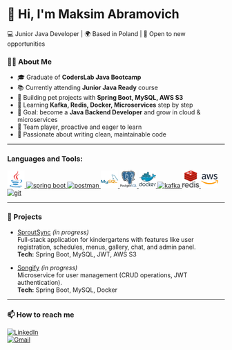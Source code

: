# 👋 Hi, I'm Maksim Abramovich 

💻 Junior Java Developer | 🌍 Based in Poland | 🚀 Open to new opportunities


### 👨‍💻 About Me
- 🎓 Graduate of **CodersLab Java Bootcamp**  
- 📚 Currently attending **Junior Java Ready** course  
- 🧩 Building pet projects with **Spring Boot, MySQL, AWS S3**  
- 🌱 Learning **Kafka, Redis, Docker, Microservices** step by step  
- 🎯 Goal: become a **Java Backend Developer** and grow in cloud & microservices  
- 🤝 Team player, proactive and eager to learn  
- 📖 Passionate about writing clean, maintainable code  

---

<h3 align="left">Languages and Tools:</h3>
<p align="left">
  <a href="https://www.java.com" target="_blank" rel="noreferrer">
    <img src="https://raw.githubusercontent.com/devicons/devicon/master/icons/java/java-original.svg" alt="java" width="40" height="40"/>
  </a>
  <a href="https://spring.io/projects/spring-boot" target="_blank" rel="noreferrer">
    <img src="https://www.vectorlogo.zone/logos/springio/springio-icon.svg" alt="spring boot" width="40" height="40"/>
  </a>
  <a href="https://postman.com" target="_blank" rel="noreferrer"> <img src="https://www.vectorlogo.zone/logos/getpostman/getpostman-icon.svg" alt="postman" width="40" height="40"/> </a>
  <a href="https://www.mysql.com/" target="_blank" rel="noreferrer">
    <img src="https://raw.githubusercontent.com/devicons/devicon/master/icons/mysql/mysql-original-wordmark.svg" alt="mysql" width="40" height="40"/>
  </a>
  <a href="https://www.postgresql.org" target="_blank" rel="noreferrer">
    <img src="https://raw.githubusercontent.com/devicons/devicon/master/icons/postgresql/postgresql-original-wordmark.svg" alt="postgresql" width="40" height="40"/>
  </a>
  <a href="https://www.docker.com/" target="_blank" rel="noreferrer">
    <img src="https://raw.githubusercontent.com/devicons/devicon/master/icons/docker/docker-original-wordmark.svg" alt="docker" width="40" height="40"/>
  </a>
  <a href="https://kafka.apache.org/" target="_blank" rel="noreferrer">
    <img src="https://www.vectorlogo.zone/logos/apache_kafka/apache_kafka-icon.svg" alt="kafka" width="40" height="40"/>
  </a>
  <a href="https://redis.io" target="_blank" rel="noreferrer">
    <img src="https://raw.githubusercontent.com/devicons/devicon/master/icons/redis/redis-original-wordmark.svg" alt="redis" width="40" height="40"/>
  </a>
  <a href="https://aws.amazon.com/" target="_blank" rel="noreferrer">
    <img src="https://raw.githubusercontent.com/devicons/devicon/master/icons/amazonwebservices/amazonwebservices-original-wordmark.svg" alt="aws" width="40" height="40"/>
  </a>
  <a href="https://git-scm.com/" target="_blank" rel="noreferrer">
    <img src="https://www.vectorlogo.zone/logos/git-scm/git-scm-icon.svg" alt="git" width="40" height="40"/>
  </a>
</p>

---

### 🚀 Projects

- [SproutSync](https://github.com/abramovich-maks/SproutSync) *(in progress)*  
  Full-stack application for kindergartens with features like user registration, schedules, menus, gallery, chat, and admin panel.  
  **Tech:** Spring Boot, MySQL, JWT, AWS S3  

- [Songify](https://github.com/abramovich-maks/songify) *(in progress)*  
  Microservice for user management (CRUD operations, JWT authentication).  
  **Tech:** Spring Boot, MySQL, Docker  

---


### 📫 How to reach me
[![LinkedIn](https://img.shields.io/badge/LinkedIn-blue?style=for-the-badge&logo=linkedin)](https://www.linkedin.com/in/maksim-abramovich-b0360432b)  
[![Gmail](https://img.shields.io/badge/Email-D14836?style=for-the-badge&logo=gmail&logoColor=white)](mailto:maks.abramovich.1995@mail.ru )
